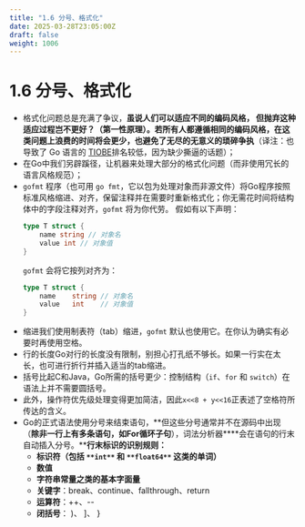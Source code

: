 ```yaml
---
title: "1.6 分号、格式化"
date: 2025-03-28T23:05:00Z
draft: false
weight: 1006
---
```


# 1.6 分号、格式化

- 格式化问题总是充满了争议，**虽说人们可以适应不同的编码风格， 但抛弃这种适应过程岂不更好？（第一性原理）。**若所有人都遵循相同的编码风格，在这类问题上浪费的时间将会更少，也**避免了无尽的无意义的琐碎争执**（译注：也导致了 Go 语言的 [TIOBE](https://www.tiobe.com/tiobe-index/)排名较低，因为缺少撕逼的话题）；
- 在Go中我们另辟蹊径，让机器来处理大部分的格式化问题（而非使用冗长的语言风格规范）；
- `gofmt` 程序（也可用 `go fmt`，它以包为处理对象而非源文件）将Go程序按照标准风格缩进、对齐，保留注释并在需要时重新格式化；你无需花时间将结构体中的字段注释对齐，`gofmt` 将为你代劳。 假如有以下声明：
    ```go
    type T struct {
    	name string // 对象名
    	value int // 对象值
    }
    ```
    `gofmt` 会将它按列对齐为：
    ```go
    type T struct {
    	name    string // 对象名
    	value   int    // 对象值
    }
    ```
- 缩进我们使用制表符（tab）缩进，`gofmt` 默认也使用它。在你认为确实有必要时再使用空格。
- 行的长度Go对行的长度没有限制，别担心打孔纸不够长。如果一行实在太长，也可进行折行并插入适当的tab缩进。
- 括号比起C和Java，Go所需的括号更少：控制结构（`if`、`for` 和 `switch`）在语法上并不需要圆括号。
- 此外，操作符优先级处理变得更加简洁，因此`x<<8 + y<<16`正表述了空格符所传达的含义。
- Go的正式语法使用分号来结束语句，**但这些分号通常并不在源码中出现（****除非一行上有多条语句，如For循环子句****），词法分析器****会在语句的行末自动插入分号。****行末标识的识别规则：**
    - **标识符（包括 **`**int**`** 和 **`**float64**`** 这类的单词）**
    - **数值**
    - **字符串常量之类的基本字面量**
    - **关键字**：break、continue、fallthrough、return 
    - **运算符**：++、-- 
    - **闭括号**： )、 ]、 }


